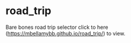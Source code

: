 # road_trip
Bare bones road trip selector
click to here (https://mbellamybb.github.io/road_trip/) to view.